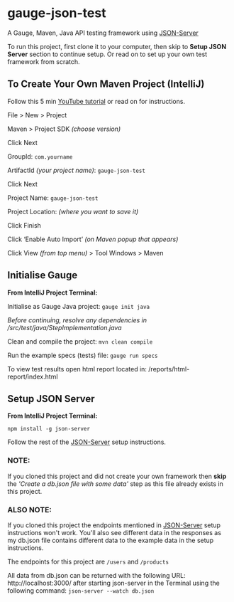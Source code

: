 # gauge-json-test
A Gauge, Maven, Java API testing framework using [JSON-Server](https://github.com/typicode/json-server) 

To run this project, first clone it to your computer, then skip to **Setup JSON Server** section to continue setup. 
Or read on to set up your own test framework from scratch.


## To Create Your Own Maven Project (IntelliJ)
Follow this 5 min [YouTube tutorial](https://www.youtube.com/watch?v=fi7ZbL23I2E) or read on for instructions.


File > New > Project

Maven > Project SDK *(choose version)* 

Click Next

GroupId: `com.yourname`

ArtifactId *(your project name)*: `gauge-json-test`

Click Next 

Project Name: `gauge-json-test`

Project Location: *(where you want to save it)*

Click Finish

Click ‘Enable Auto Import’ *(on Maven popup that appears)*

Click View *(from top menu)* > Tool Windows > Maven


## Initialise Gauge

**From IntelliJ Project Terminal:**

Initialise as Gauge Java project: `gauge init java`

*Before continuing, resolve any dependencies in /src/test/java/StepImplementation.java*

Clean and compile the project: `mvn clean compile`

Run the example specs (tests) file: `gauge run specs`

To view test results open html report located in: /reports/html-report/index.html


## Setup JSON Server

**From IntelliJ Project Terminal:**

`npm install -g json-server`

Follow the rest of the [JSON-Server](https://github.com/typicode/json-server) setup instructions.

### NOTE: 
If you cloned this project and did not create your own framework then **skip** the *'Create a db.json file with 
some data'* step as this file already exists in this project. 

### ALSO NOTE:
If you cloned this project the endpoints mentioned in [JSON-Server](https://github.com/typicode/json-server) setup 
instructions won't work. You'll also see different data in the responses as my db.json file contains different data to 
the example data in the setup instructions.

The endpoints for this project are `/users` and `/products`

All data from db.json can be returned with the following URL: http://localhost:3000/ after starting json-server in the 
Terminal using the following command: `json-server --watch db.json`
